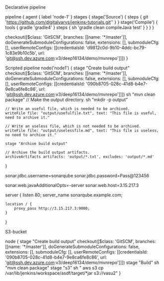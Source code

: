 
Declarative pipeline

pipeline {
  agent { label 'node-1' }
  stages {
    stage('Source') {
      steps {
        git 'https://github.com/digitalvarys/jenkins-tutorials.git''
      }
    }
    stage('Compile') {
      tools {
        gradle 'gradle4'
      }
      steps {
        sh 'gradle clean compileJava test'
      }
    }
  }
}



checkout([$class: 'GitSCM', branches: [[name: '*/master']], doGenerateSubmoduleConfigurations: false, extensions: [], submoduleCfg: [], userRemoteConfigs: [[credentialsId: 'd9812c0d-9b10-4ddc-bc79-1c83e9b10c5b', url: 'git@ssh.dev.azure.com:v3/deep16134/demo/mvnrepo']]])  }

Scripted pipeline
node('node1') {
    stage "Create build output"
    checkout([$class: 'GitSCM', branches: [[name: '*/master']], doGenerateSubmoduleConfigurations: false, extensions: [], submoduleCfg: [], userRemoteConfigs: [[credentialsId: '090b8705-028c-41d8-b4e7-9e8ca6fe8c86', url: 'git@ssh.dev.azure.com:v3/deep16134/demo/mvnrepo']]])
    sh "mvn clean package"
    // Make the output directory.
    sh "mkdir -p output"

    // Write an useful file, which is needed to be archived.
    writeFile file: "output/usefulfile.txt", text: "This file is useful, need to archive it."

    // Write an useless file, which is not needed to be archived.
    writeFile file: "output/uselessfile.md", text: "This file is useless, no need to archive it."

    stage "Archive build output"
    
    // Archive the build output artifacts.
    archiveArtifacts artifacts: 'output/*.txt', excludes: 'output/*.md'
}


sonar.jdbc.username=sonarqube
sonar.jdbc.password=Pass@123456

sonar.web.javaAdditionalOpts=-server
sonar.web.host=3.15.217.3

server {
    listen 80;
    server_name sonarqube.example.com;

    location / {
        proxy_pass http://3.15.217.3:9000;
    }
}


S3-bucket

node {
    stage "Create build output"
    checkout([$class: 'GitSCM', branches: [[name: '*/master']], doGenerateSubmoduleConfigurations: false, extensions: [], submoduleCfg: [], userRemoteConfigs: [[credentialsId: '090b8705-028c-41d8-b4e7-9e8ca6fe8c86', url: 'git@ssh.dev.azure.com:v3/deep16134/demo/mvnrepo']]])
    stage "Build"
    sh "mvn clean package"
    stage "s3"
    sh " aws s3 cp /var/lib/jenkins/workspace/asdf/target/*jar s3://vasu2"
    }
